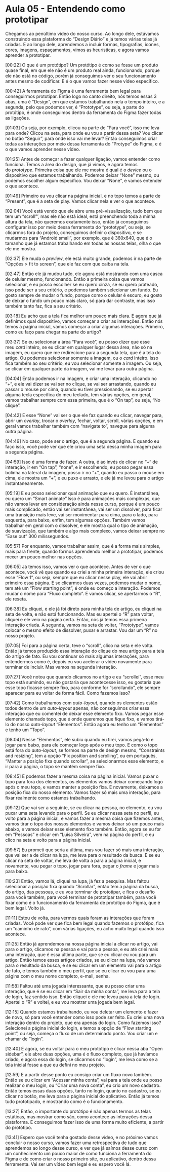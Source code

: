 # Aula 05 - Entendendo como prototipar

Chegamos ao penúltimo vídeo do nosso curso. Ao longo dele, estávamos construindo essa plataforma do “Design Diário” e já temos várias telas já criadas. E ao longo dele, aprendemos a incluir formas, tipografias, ícones, cores, imagens, espaçamentos, vimos as heurísticas, e agora vamos aprender a prototipar.

[00:22] O que é um protótipo? Um protótipo é como se fosse um produto quase final, em que ele não é um produto real ainda, funcionando, porque ele não está no código, porém já conseguimos ver o seu funcionamento antes mesmo de codificar. E é o que vamos fazer nesse vídeo específico.

[00:42] A ferramenta do Figma é uma ferramenta bem legal para conseguirmos prototipar. Então logo no canto direito, nós temos essas 3 abas, uma é “Design”, em que estamos trabalhando nela o tempo inteiro, e a segunda, pelo que podemos ver, é “Prototype”, ou seja, a parte do protótipo, é onde conseguimos dentro da ferramenta do Figma fazer todas as ligações.

[01:03] Ou seja, por exemplo, clicou na parte de “Para você”, isso me leva para onde? Clicou na seta, para onde eu vou a partir dessa seta? Vou clicar no botão “Seguir”, para onde isso vai me levar? Então conseguimos criar todas as interações por meio dessa ferramenta do “Protype” do Figma, e é o que vamos aprender nesse vídeo.

[01:25] Antes de começar a fazer qualquer ligação, vamos entender como funciona. Temos a área do design, que já vimos, e agora temos do *prototype*. Primeira coisa que ele me mostra é qual é o *device* ou o dispositivo que estamos trabalhando. Podemos deixar “None” mesmo, ou podemos escolher algum especifico. Vou deixar “None”, e vamos entender o que acontece.

[01:49] Primeiro eu vou clicar na página inicial, e no topo temos a parte de “Present”, que é a seta de play. Vamos clicar nela e ver o que acontece.

[02:04] Você está vendo que ele abre uma pré-visualização, tudo bem que tem um “scroll”’, mas ele não está ideal, está preenchendo toda a minha altura da tela, não queremos exatamente isso, então já conseguimos configurar isso por meio dessa ferramenta do “prototype”, ou seja, se clicarmos fora do projeto, conseguimos definir o dispositivo, e se mudarmos para “Android small”, por exemplo, que é 360x640, que é o tamanho que já estamos trabalhando em todas as nossas telas, olha o que ele me mostra.

[02:37] Ele muda o *preview*, ele está muito grande, podemos ir na parte de “Opções > fit to screen”, que ele faz com que caiba na tela.

[02:47] Então ele já mudou tudo, ele agora está mostrando com uma casca de celular mesmo, funcionando. Então a primeira coisa que vamos selecionar, e eu posso escolher se eu quero cinza, se eu quero prateado, isso pode ser a seu critério, e podemos também selecionar um fundo. Eu gosto sempre de mudar o fundo, porque como o celular é escuro, eu gosto de deixar o fundo um pouco mais claro, só para dar contraste, mas isso também tanto faz, fica a seu critério.

[03:18] Eu acho que a tela fica melhor um pouco mais clara. E agora que já definimos qual dispositivo, vamos começar a criar as interações. Então nós temos a página inicial, vamos começar a criar algumas interações. Primeiro, como eu faço para chegar na parte do artigo?

[03:37] Se eu selecionar a área “Para você”, eu posso dizer que esse meu *card* inteiro, se eu clicar em qualquer lugar dessa área, não só na imagem, eu quero que me redirecione para a segunda tela, que é a tela do artigo. Ou podemos selecionar somente a imagem, ou o *card* inteiro. Isso fica também ao seu critério, eu vou selecionar somente a imagem. Ou seja, se clicar em qualquer parte da imagem, vai me levar para outra página.

[04:04] Então podemos ir na imagem, e criar uma interação, clicando no “+”, e ele vai dizer se vai ser no clique, se vai ser arrastando, quando eu passar o mouse por cima, quando eu tiver pressionando, se eu apertar alguma tecla específica do meu teclado, tem várias opções, em geral, vamos trabalhar sempre com essa primeira, que é o “On tap”, ou seja, “No clique”.

[04:42] E esse “None” vai ser o que ele faz quando eu clicar, navegar para, abrir um *overlay*, trocar o *overlay*, fechar, voltar, scroll, várias opções, e em geral vamos trabalhar também com “navigate to”, navegue para alguma outra página.

[04:49] No caso, pode ser o artigo, que é a segunda página. E quando eu faço isso, você pode ver que ele criou uma seta dessa minha imagem para a segunda página.

[04:59] Isso é uma forma de fazer. A outra, é ao invés de clicar no “+“ de interação, ir em “On tap”, “none”, e ir escolhendo, eu posso pegar essa bolinha na lateral da imagem, posso ir no “+”, quando eu passo o mouse em cima, ele mostra um “+”, e eu puxo e arrasto, e ele já me levou para o artigo instantaneamente.

[05:19] E eu posso selecionar qual animação que eu quero. É instantânea, eu quero um “Smart animate”.Isso é para animações mais complexas, que não vamos levar em consideração ainda nesse curso, porque é um pouco mais complicado, então vai ser instantânea, vai ser um dissolver, para ficar uma transição mais leve, vai ser movimentar para cima, para o lado, para esquerda, para baixo, enfim, tem algumas opções. Também vamos trabalhar em geral com o dissolver, e ele mostra qual o tipo de animação, de suavização, que também e algo mais complexo, vamos deixar sempre no “Ease out” 300 milissegundos.

[05:57] Por enquanto, vamos trabalhar assim, que é a forma mais simples, mais para frente, quando formos aprendendo melhor a prototipar, podemos mexer um pouco melhor nas opções.

[06:05] Já temos isso, vamos ver o que acontece. Antes de ver o que acontece, você vê que quando eu criei a minha primeira interação, ele criou esse “Flow 1”, ou seja, sempre que eu clicar nesse play, ele vai abrir primeiro essa página. E se clicarmos duas vezes, podemos mudar o nome, tem até um “Flow starting point”, é onde eu começo a interação. Podemos mudar o nome para “Fluxo completo”. E vamos clicar, se apertarmos o “R”, ele reseta.

[06:38] Eu cliquei, e ele já foi direto para minha tela de artigo, eu cliquei na seta de volta, e não está funcionando. Mas eu apertei o “R” para voltar, cliquei e ele veio na página certa. Então, nós já temos essa primeira interação criada. A segunda, vamos na seta de voltar, “Prototype”, vamos colocar o mesmo efeito de dissolver, puxar e arrastar. Vou dar um “R” no nosso projeto.

[07:05] Foi para a página certa, teve o “scroll”, clico na seta e ele volta. Então já temos produzido essa interação do clique do meu artigo para a tela do artigo de fato. Eu vou continuar só mais algumas interações, para entendermos como é, depois eu vou acelerar o vídeo novamente para terminar de incluir. Mas vamos na segunda interação.

[07:27] Você notou que quando clicamos no artigo e eu “scrollei”, esse meu topo está sumindo, eu não gostaria que acontecesse isso, eu gostaria que esse topo ficasse sempre fixo, para conforme for “scrollando”, ele sempre aparecer para eu voltar de forma fácil. Como fazemos isso?

[07:42] Como trabalhamos com *auto-layout*, quando os elementos estão todos dentro de um *auto-layout* apenas, não conseguimos criar essa interação que eu comentei de deixar esse elemento fixo. Vamos pegar esse elemento chamado topo, que é onde queremos que fique fixo, e vamos tirá-lo do nosso *auto-layout* “Elementos”. Então agora eu tenho um “Elementos” e tenho um “Topo”.

[08:04] Nesse “Elementos”, ele subiu quando eu tirei, vamos pegá-lo e jogar para baixo, para ele começar logo após o meu topo. E como o topo está fora do *auto-layout*, se formos na parte de design mesmo, “Constraints and resizing”, tem a opção “Fix position and scrolling”, ou em português, “Manter a posição fixa quando scrollar”, se selecionarmos esse elemento, e ir para a página, o topo se mantém sempre fixo.

[08:45] E podemos fazer a mesma coisa na página inicial. Vamos puxar o topo para fora dos elementos, os elementos vamos deixar começando logo após o meu topo, e vamos manter a posição fixa. E novamente, deixamos a posição fixa do nosso elemento. Vamos fazer só mais uma interação, para fixar realmente como estamos trabalhando.

[09:12] Que vai ser a seguinte, se eu clicar na pessoa, no elemento, eu vou puxar uma seta levando para o perfil. Se eu clicar nessa seta no perfil, eu volto para a página inicial, e vamos fazer a mesma coisa que fizemos antes, vamos tirar o topo dos nossos elementos e vamos deixar só um pouco mais abaixo, e vamos deixar esse elemento fixo também. Então, agora se eu for em “Pessoas” e clicar em “Luisa Silveira”, vem na página do perfil, e eu clico na seta e volto para a página inicial.

[09:57] Eu prometi que seria a última, mas vou fazer só mais uma interação, que vai ser a de clicar na lupa, me leva para o resultado da busca. E se eu clicar na seta de voltar, me leva de volta a para a página inicial, e novamente, vou pegar o topo, jogar para fora, pegar o *frame* e jogar mais para baixo.

[10:23] Então, vamos lá, cliquei na lupa, já fez a pesquisa. Mas faltou selecionar a posição fixa quando “Scrollar”, então tem a página da busca, do artigo, das pessoas, e eu vou terminar de prototipar, e fica o desafio para você também, para você terminar de prototipar também, para você fixar como é o funcionamento da ferramenta de protótipo do Figma, que é bem legal. Volto já.

[11:11] Estou de volta, para vermos quais foram as interações que foram criadas. Você pode ver que fica bem legal quando fazemos o protótipo, fica um “caminho de rato”, com várias ligações, eu acho muito legal quando isso acontece.

[11:25] Então já aprendemos na nossa página inicial a clicar no artigo, vai para o artigo, clicamos na pessoa e vai para a pessoa, e eu até criei mais uma interação, que é essa última parte, que se eu clicar eu vou para um artigo. Então temos esses artigos criados, se eu clicar na lupa, nós vamos para o resultado da busca, e se eu clicar em um elemento vai para o artigo de fato, e temos também o meu perfil, que se eu clicar eu vou para uma página com o meu nome completo, e-mail, senha.

[11:58] Faltou até uma jogada interessante, que eu posso criar uma interação, que é se eu clicar em “Sair da minha conta”, me leva para a tela de login, faz sentido isso. Então cliquei e ele me levou para a tela de login. Apertei o “R” e voltei, e eu vou mostrar uma jogada bem legal.

[12:15] Quando estamos trabalhando, eu vou deletar um elemento e fazer de novo, só para você entender como isso pode ser feito. Eu criei uma nova interação dentro do projeto, que era apenas do login. Como fazemos isso? Selecionei a página inicial do login, e temos a opção de “Flow starting point”, ou seja, começa o fluxo de um determinado ponto. Vou criar um e chamar de “login”.

[12:40] E agora, se eu voltar para o meu protótipo e clicar nessa aba “Open sidebar”, ele abre duas opções, uma é o fluxo completo, que já havíamos criado, e agora essa do login, se clicarmos no “login”, me leva como se a tela inicial fosse a que eu defini no meu projeto.

[12:59] E a partir desse ponto eu consigo criar um fluxo novo também. Então se eu clicar em “Acessar minha conta”, vai para a tela onde eu posso realizar o meu login, ou “Criar uma nova conta”, eu crio um novo cadastro. Então temos essas duas opções, tanto no login, quanto no cadastro, se eu clicar no botão, me leva para a página inicial do aplicativo. Então já temos tudo prototipado, e mostrando como é o funcionamento.

[13:27] Então, o importante do protótipo é não apenas termos as telas estáticas, mas mostrar como são, como acontece as interações dessa plataforma. E conseguimos fazer isso de uma forma muito eficiente, a partir do protótipo.

[13:41] Espero que você tenha gostado desse vídeo, e no próximo vamos concluir o nosso curso, vamos fazer uma retrospectiva de tudo que aprendemos ao longo desse curso, e ver que já saímos desse curso com um conhecimento um pouco maior de como funciona a ferramenta do Figma e de como criar o nosso primeiro site, ou aplicativo, dentro dessa ferramenta. Vai ser um vídeo bem legal e eu espero você lá.